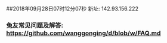 ##2018年09月28日07时12分07秒 新址: 142.93.156.222
### 兔友常见问题及解答: https://github.com/wanggonging/d/blob/w/FAQ.md
